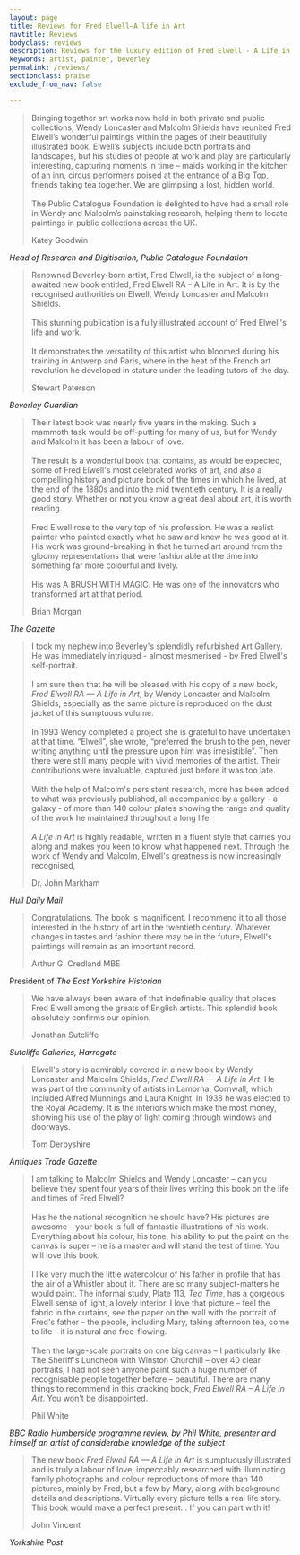 ```yaml
---
layout: page
title: Reviews for Fred Elwell—A life in Art
navtitle: Reviews
bodyclass: reviews
description: Reviews for the luxury edition of Fred Elwell - A Life in Art, the biography of the Beverley artist Fred Elwell.
keywords: artist, painter, beverley
permalink: /reviews/
sectionclass: praise
exclude_from_nav: false

---
```


> Bringing together art works now held in both private and public collections, Wendy Loncaster and Malcolm Shields have reunited Fred Elwell’s wonderful paintings within the pages of their beautifully illustrated book. Elwell’s subjects include both portraits and landscapes, but his studies of people at work and play are particularly interesting, capturing moments in time – maids working in the kitchen of an inn, circus performers poised at the entrance of a Big Top, friends taking tea together. We are glimpsing a lost, hidden world.<br><br>
The Public Catalogue Foundation is delighted to have had a small role in Wendy and Malcolm’s painstaking research, helping them to locate paintings in public collections across the UK.
><p><span class="author">Katey Goodwin</span><br>
<cite>Head of Research and Digitisation, Public Catalogue Foundation</cite></p>


> Renowned Beverley-born artist, Fred Elwell, is the subject of a long-awaited new book entitled, Fred Elwell RA – A Life in Art. It is by the recognised authorities on Elwell, Wendy Loncaster and Malcolm Shields.<br><br>This stunning publication is a fully illustrated account of Fred Elwell's life and work.<br><br>It demonstrates the versatility of this artist who bloomed during his training in Antwerp and Paris, where in the heat of the French art revolution he developed in stature under the leading tutors of the day.
><p><span class="author">Stewart Paterson</span><br>
<cite>Beverley Guardian</cite></p>


> Their latest book was nearly five years in the making. Such a mammoth task would be off-putting for many of us, but for Wendy and Malcolm it has been a labour of love.<br><br>The result is a wonderful book that contains, as would be expected, some of Fred Elwell's most celebrated works of art, and also a compelling history and picture book of the times in which he lived, at the end of the 1880s and into the mid twentieth century. It is a really good story. Whether or not you know a great deal about art, it is worth reading.<br><br>Fred Elwell rose to the very top of his profession. He was a realist painter who painted exactly what he saw and knew he was good at it. His work was ground-breaking in that he turned art around from the gloomy representations that were fashionable at the time into something far more colourful and lively.<br><br>His was A BRUSH WITH MAGIC. He was one of the innovators who transformed art at that period.
><p><span class="author">Brian Morgan</span><br>
<cite>The Gazette</cite></p>


> I took my nephew into Beverley's splendidly refurbished Art Gallery. He was immediately intrigued - almost mesmerised - by Fred Elwell's self-portrait.<br><br>I am sure then that he will be pleased with his copy of a new book, <cite>Fred Elwell RA &mdash; A Life in Art</cite>, by Wendy Loncaster and Malcolm Shields, especially as the same picture is reproduced on the dust jacket of this sumptuous volume.<br><br>In 1993 Wendy completed a project she is grateful to have undertaken at that time. &ldquo;Elwell&rdquo;, she wrote, &ldquo;preferred the brush to the pen, never writing anything until the pressure upon him was irresistible&rdquo;. Then there were still many people with vivid memories of the artist. Their contributions were invaluable, captured just before it was too late.<br><br>With the help of Malcolm's persistent research, more has been added to what was previously published, all accompanied by a gallery - a galaxy - of more than 140 colour plates showing the range and quality of the work he maintained throughout a long life.<br><br><cite>A Life in Art</cite> is highly readable, written in a fluent style that carries you along and makes you keen to know what happened next. Through the work of Wendy and Malcolm, Elwell's greatness is now increasingly recognised,
><p><span class="author">Dr. John Markham</span><br>
<cite>Hull Daily Mail</cite></p>

> Congratulations. The book is magnificent. I recommend it to all those interested in the history of art in the twentieth century. Whatever changes in tastes and fashion there may be in the future, Elwell's paintings will remain as an important record.
><p><span class="author">Arthur G. Credland MBE</span><br>
President of <cite>The East Yorkshire Historian</cite></p>

> We have always been aware of that indefinable quality that places Fred Elwell among the greats of English artists. This splendid book absolutely confirms our opinion.
><p><span class="author">Jonathan Sutcliffe</span><br>
<cite>Sutcliffe Galleries, Harrogate</cite></p>

> Elwell's story is admirably covered in a new book by Wendy Loncaster and Malcolm Shields, <cite>Fred Elwell RA &mdash; A Life in Art</cite>. He was part of the community of artists in Lamorna, Cornwall, which included Alfred Munnings and Laura Knight. In 1938 he was elected to the Royal Academy. It is the interiors which make the most money, showing his use of the play of light coming through windows and doorways.
><p><span class="author">Tom Derbyshire</span><br>
<cite>Antiques Trade Gazette</cite></p>

> I am talking to Malcolm Shields and Wendy Loncaster – can you believe they spent four years of their lives writing this book on the life and times of Fred Elwell?<br><br>Has he the national recognition he should have? His pictures are awesome – your book is full of fantastic illustrations of his work. Everything about his colour, his tone, his ability to put the paint on the canvas is super – he is a master and will stand the test of time. You will love this book.<br><br>I like very much the little watercolour of his father in profile that has the air of a Whistler about it. There are so many subject-matters he would paint. The informal study, Plate 113, <cite>Tea Time</cite>, has a gorgeous Elwell sense of light, a lovely interior. I love that picture – feel the fabric in the curtains, see the paper on the wall with the portrait of Fred's father – the people, including Mary, taking afternoon tea, come to life – it is natural and free-flowing.<br><br>Then the large-scale portraits on one big canvas – I particularly like The Sheriff's Luncheon with Winston Churchill – over 40 clear portraits, I had not seen anyone paint such a huge number of recognisable people together before – beautiful. There are many things to recommend in this cracking book, <cite>Fred Elwell RA – A Life in Art</cite>. You won't be disappointed.
><p><span class="author">Phil White</span><br>
<cite>BBC Radio Humberside programme review, by Phil White, presenter and himself an artist of considerable knowledge of the subject</cite></p>

> The new book <cite>Fred Elwell RA &mdash; A Life in Art</cite> is sumptuously illustrated and is truly a labour of love, impeccably researched with illuminating family photographs and colour reproductions of more than 140 pictures, mainly by Fred, but a few by Mary, along with background details and descriptions. Virtually every picture tells a real life story. This book would make a perfect present… If you can part with it!
><p><span class="author">John Vincent</span><br>
<cite>Yorkshire Post</cite></p>

